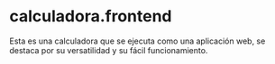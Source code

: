 # calculadora.frontend
Esta es una calculadora que se ejecuta como una aplicación web, se destaca por su 
versatilidad y su fácil funcionamiento.
